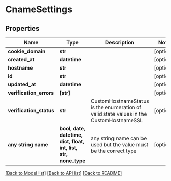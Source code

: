 # CnameSettings


## Properties
Name | Type | Description | Notes
------------ | ------------- | ------------- | -------------
**cookie_domain** | **str** |  | [optional] 
**created_at** | **datetime** |  | [optional] 
**hostname** | **str** |  | [optional] 
**id** | **str** |  | [optional] 
**updated_at** | **datetime** |  | [optional] 
**verification_errors** | **[str]** |  | [optional] 
**verification_status** | **str** | CustomHostnameStatus is the enumeration of valid state values in the CustomHostnameSSL | [optional] 
**any string name** | **bool, date, datetime, dict, float, int, list, str, none_type** | any string name can be used but the value must be the correct type | [optional]

[[Back to Model list]](../README.md#documentation-for-models) [[Back to API list]](../README.md#documentation-for-api-endpoints) [[Back to README]](../README.md)


